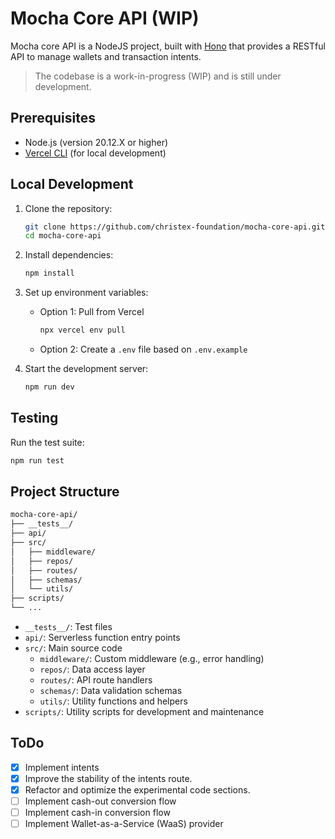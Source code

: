 # Mocha Core API (WIP)

Mocha core API is a NodeJS project, built with [Hono](https://hono.dev) that provides a RESTful API to manage wallets and transaction intents.

> The codebase is a work-in-progress (WIP) and is still under development.

## Prerequisites

- Node.js (version 20.12.X or higher)
- [Vercel CLI](https://vercel.com/cli) (for local development)

## Local Development

1. Clone the repository:

   ```sh
   git clone https://github.com/christex-foundation/mocha-core-api.git
   cd mocha-core-api
   ```

2. Install dependencies:

   ```sh
   npm install
   ```

3. Set up environment variables:

   - Option 1: Pull from Vercel

     ```sh
     npx vercel env pull
     ```

   - Option 2: Create a `.env` file based on `.env.example`

4. Start the development server:

   ```sh
   npm run dev
   ```

## Testing

Run the test suite:

```sh
npm run test
```

## Project Structure

```sh
mocha-core-api/
├── __tests__/
├── api/
├── src/
│   ├── middleware/
│   ├── repos/
│   ├── routes/
│   ├── schemas/
│   └── utils/
├── scripts/
└── ...
```

- `__tests__/`: Test files
- `api/`: Serverless function entry points
- `src/`: Main source code
  - `middleware/`: Custom middleware (e.g., error handling)
  - `repos/`: Data access layer
  - `routes/`: API route handlers
  - `schemas/`: Data validation schemas
  - `utils/`: Utility functions and helpers
- `scripts/`: Utility scripts for development and maintenance

## ToDo

- [x] Implement intents
- [x] Improve the stability of the intents route.
- [x] Refactor and optimize the experimental code sections.
- [ ] Implement cash-out conversion flow
- [ ] Implement cash-in conversion flow
- [ ] Implement Wallet-as-a-Service (WaaS) provider
